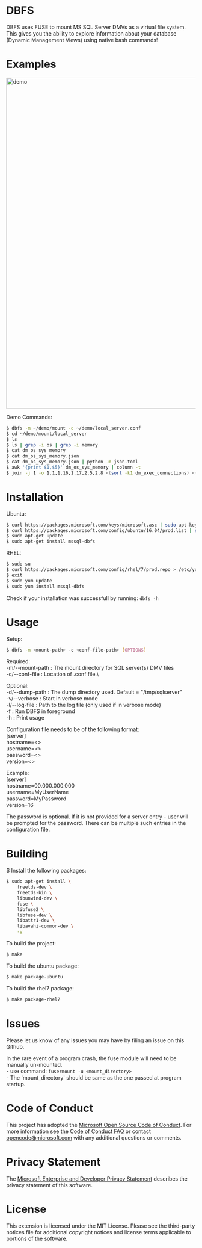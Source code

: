 # DBFS

DBFS uses FUSE to mount MS SQL Server DMVs as a virtual file system. This gives you the ability to explore information about your database (Dynamic Management Views) using native bash commands!

# Examples
<img src="https://github.com/Microsoft/dbfs/raw/master/common/dbfs_demo.gif" alt="demo" style="width:880px;"/>

Demo Commands:
``` sh
$ dbfs -m ~/demo/mount -c ~/demo/local_server.conf 
$ cd ~/demo/mount/local_server
$ ls
$ ls | grep -i os | grep -i memory
$ cat dm_os_sys_memory
$ cat dm_os_sys_memory.json
$ cat dm_os_sys_memory.json | python -m json.tool
$ awk '{print $1,$5}' dm_os_sys_memory | column -t
$ join -j 1 -o 1.1,1.16,1.17,2.5,2.8 <(sort -k1 dm_exec_connections) <(sort -k1 dm_exec_connections) -t $'\t' | sort -n -k1 | column -t
```

# Installation
Ubuntu:
``` sh
$ curl https://packages.microsoft.com/keys/microsoft.asc | sudo apt-key add -
$ curl https://packages.microsoft.com/config/ubuntu/16.04/prod.list | sudo tee /etc/apt/sources.list.d/msprod.list
$ sudo apt-get update
$ sudo apt-get install mssql-dbfs
```

RHEL:
``` sh
$ sudo su
$ curl https://packages.microsoft.com/config/rhel/7/prod.repo > /etc/yum.repos.d/msprod.repo
$ exit
$ sudo yum update
$ sudo yum install mssql-dbfs
```
 


Check if your installation was successfull by running: 
    `dbfs -h`

# Usage
Setup: 
``` sh
$ dbfs -m <mount-path> -c <conf-file-path> [OPTIONS]
```

Required:\
    -m/--mount-path     :  The mount directory for SQL server(s) DMV files\
    -c/--conf-file      :  Location of .conf file.\
    
Optional:\
    -d/--dump-path      :  The dump directory used. Default = "/tmp/sqlserver"\
    -v/--verbose        :  Start in verbose mode\
    -l/--log-file       :  Path to the log file (only used if in verbose mode)\
    -f                  :  Run DBFS in foreground\
    -h                  :  Print usage
    
Configuration file needs to be of the following format:\
[server]\
hostname=<>\
username=<>\
password=<>\
version=<>

Example:\
[server]\
hostname=00.000.000.000\
username=MyUserName\
password=MyPassword\
version=16

The password is optional. If it is not provided for a server entry - user will be prompted for the password.
There can be multiple such entries in the configuration file.

# Building
$ Install the following packages:
``` sh
$ sudo apt-get install \
  	freetds-dev \
  	freetds-bin \
  	libunwind-dev \
  	fuse \
  	libfuse2 \
  	libfuse-dev \
  	libattr1-dev \
  	libavahi-common-dev \
  	-y
```

To build the project:
``` sh
$ make
``` 

To build the ubuntu package:
``` sh
$ make package-ubuntu
``` 

To build the rhel7 package:
``` sh
$ make package-rhel7
``` 

# Issues
Please let us know of any issues you may have by filing an issue on this Github.

In the rare event of a program crash, the fuse module will need to be manually un-mounted.\
	- use command: `fusermount -u <mount_directory>`\
	- The 'mount_directory' should be same as the one passed at program startup.
	
# Code of Conduct

This project has adopted the [Microsoft Open Source Code of Conduct](https://opensource.microsoft.com/codeofconduct/). For more information see the [Code of Conduct FAQ](https://opensource.microsoft.com/codeofconduct/faq/) or contact [opencode@microsoft.com](mailto:opencode@microsoft.com) with any additional questions or comments.

# Privacy Statement

The [Microsoft Enterprise and Developer Privacy Statement](https://go.microsoft.com/fwlink/?LinkId=786907&lang=en7) describes the privacy statement of this software.

# License

This extension is licensed under the MIT License. Please see the third-party notices file for additional copyright notices and license terms applicable to portions of the software.
